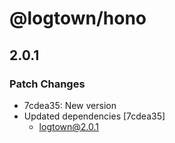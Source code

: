 # @logtown/hono

## 2.0.1

### Patch Changes

- 7cdea35: New version
- Updated dependencies [7cdea35]
  - logtown@2.0.1
